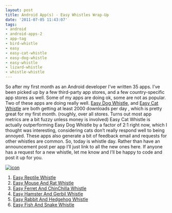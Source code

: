 ```yaml
---
layout: post
title: Android App(s) - Easy Whistles Wrap-Up
date: '2011-07-05 11:43:07'
tags:
- android
- android-apps-2
- app-tag
- bird-whistle
- easy
- easy-cat-whistle
- easy-dog-whistle
- easy-whistle
- lizard-whistle
- whistle-whistle
---
```



So after my first month as an Android developer I’ve written 35 apps. I’ve been picked up by a few third-party app stores, and a few country-specific app stores as well. Some of my apps are doing ok, some are not as popular. Two of these apps are doing really well. [Easy Dog Whistle](http://hunterdavis.com/android-app-easy-dog-whistle), and [Easy Cat Whistle](http://http://hunterdavis.com/android-app-easy-cat-whistle) are both getting at least 2000 downloads per day , which is pretty great for my first month. (roughly, over all stores. Turns out most app metrics are a bit fuzzy unless money is involved) Easy Cat Whistle is actually outperforming Easy Dog Whistle by a factor of 2:1 right now, which I thought was interesting, considering cats don’t really respond well to being annoyed. These apps also generate a bit of feedback email and requests for other whistles are common. So, today is whistle day. Rather than have an announcement post per app I’ll just link to all the new ones here. If anyone has a request for a new whistle, let me know and I’ll be happy to code and post it up for you.

[![](http://66.147.244.180/~hunterda/content/images/2011/07/icon1-300x300.png "icon")](http://66.147.244.180/~hunterda/content/images/2011/07/icon1.png)

1. [Easy Reptile Whistle](http://hunterdavis.com/android-app-easy-reptile-whistle)
2. [Easy Mouse And Rat Whistle](http://hunterdavis.com/android-app-easy-mouse-and-rat-whistle)
3. [Easy Ferret And ChinChilla Whistle](http://hunterdavis.com/android-app-easy-ferret-and-chinchilla-whistle)
4. [Easy Hamster And Gerbil Whistle](http://hunterdavis.com/android-app-easy-hamster-and-gerbil-whistle)
5. [Easy Rabbit And Hedgehog Whistle](http://hunterdavis.com/android-app-easy-rabbit-and-hedgehog-whistle)
6. [Easy Fish And Snake Whistle](http://hunterdavis.com/android-app-easy-fish-and-snake-whistle)


